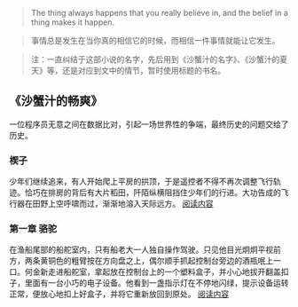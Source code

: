 > The thing always happens that you really believe in, and the belief in a thing makes it happen.

> 事情总是发生在当你真的相信它的时候，而相信一件事情就能让它发生。

> 注：一直纠结于这部小说的名字，先后用到《沙蟹汁的名字》、《沙蟹汁的夏天》等，还是对应到文中的情节，暂时使用标题的书名。

## 《沙蟹汁的畅爽》
一位程序员无意之间在数据比对，引起一场世界性的争端，最终历史的问题交给了历史。


### 楔子
少年们继续追来，有人开始爬上平房的拱顶，于是遥控者不得不再次调整飞行轨迹。恰巧在排房的背后有大片稻田，阡陌纵横阻挡住少年们的行进。大功告成的飞行器在田野上空呼啸而过，渐渐地溶入天际远方。
[阅读内容](book0.dm)

### 第一章 骆驼
在渔船尾部的船舵室内，只有船老大一人独自操作驾驶。只见他目光炯炯平视前方，两条黄铜色的粗臂按在方向盘之上，偶尔顺手抓起控制台旁边的酒瓶呡上一口。何金新走进船舵室，拿起放在控制台上的一个塑料盒子，并小心地拔开翻盖扣子，里面有一台小巧的电子设备。他看到一盏指示灯在不停地闪绿，提示设备运转正常，便放心地扣上好盒子，并将它重新放回到原处。
[阅读内容](book1.dm)

